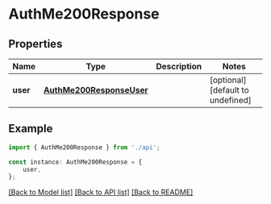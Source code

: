 # AuthMe200Response


## Properties

Name | Type | Description | Notes
------------ | ------------- | ------------- | -------------
**user** | [**AuthMe200ResponseUser**](AuthMe200ResponseUser.md) |  | [optional] [default to undefined]

## Example

```typescript
import { AuthMe200Response } from './api';

const instance: AuthMe200Response = {
    user,
};
```

[[Back to Model list]](../README.md#documentation-for-models) [[Back to API list]](../README.md#documentation-for-api-endpoints) [[Back to README]](../README.md)
